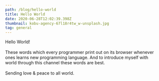 ```yaml
---
path: /blog/hello-world
title: Hello World
date: 2020-06-28T12:02:39.398Z
thumbnail: kobu-agency-67l18r4tw_w-unsplash.jpg
tag: general
---
```

Hello World! \
\
These words which every programmer print out on its browser whenever ones learns new programming language. And to introduce myself with world through this channel these words are best.\
\
Sending love & peace to all world.